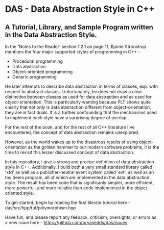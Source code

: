 DAS - Data Abstraction Style in C++
===

A Tutorial, Library, and Sample Program written in the Data Abstraction Style.
--------------------------------------------------------------------------

In the 'Notes to the Reader' section 1.2.1 on page 11, Bjarne Stroustrup mentions the four major supported styles of programming in C++ -

- Procedural programming
- Data abstraction
- Object-oriented programming
- Generic programming

He later attempts to describe data abstraction in terms of classes, esp. with respect to abstract classes. Unfortunately, he does not draw a clear distinction between classes as used for data abstraction and as used for object-orientation. This is particularly wanting because PLT shows quite clearly that not only is data abstraction different from object-orientation, they are in fact duals. It is a further confounding that the mechanisms used to implement each style have a surprising degree of overlap.

For the rest of the book, and for the rest of all C++ literature I've encountered, the concept of data abstraction remains unexplored.

However, as the world wakes up to the disastrous results of using object-orientation as the golden hammer to our modern software problems, it is the time to revisit this lesser discussed concept of data abstraction.

In this repository, I give a strong and precise definition of data abstraction style in C++. Additionally, I build both a very small standard library called 'xtd' as well as a publisher-neutral event system called 'evt', as well as an toy demo program, all of which are implemented in the data abstraction style. The result has been code that is significanly simpler, more efficient, more powerful, and more reliable than code implemented in the object-oriented style.

To get started, begin by reading the first literate tutorial here - das/src/hpp/tut/polymorphism.hpp

Have fun, and please report any feeback, criticism, oversights, or errors as a new issue here - https://github.com/bryanedds/das/issues
